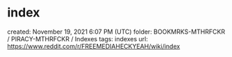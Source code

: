 # index

created: November 19, 2021 6:07 PM (UTC)
folder: BOOKMRKS-MTHRFCKR / PIRACY-MTHRFCKR / Indexes
tags: indexes
url: https://www.reddit.com/r/FREEMEDIAHECKYEAH/wiki/index